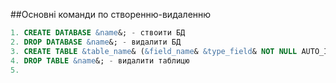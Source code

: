 ##Основні команди по створенню-видаленню

```sql
1. CREATE DATABASE &name&; - ствоити БД
2. DROP DATABASE &name&; - видалити БД
3. CREATE TABLE &table_name& (&field_name& &type_field& NOT NULL AUTO_INCREMENT , ... PRIMARY KEY(&field_name&)); - створити таблицю з полями
4. DROP TABLE &name&; - видалити таблицю
5.



```
